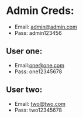 # Admin Creds:
- Email: admin@admin.com
- Pass: admin123456

## User one:
- Email:one@one.com
- Pass: one12345678

## User two:
- Email: two@two.com
- Pass: two12345678